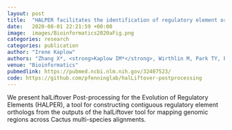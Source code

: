 ```yaml
---
layout: post
title:  "HALPER facilitates the identification of regulatory element orthologs across species."
date:   2020-08-01 22:21:59 +00:00
image:  images/Bioinformatics2020aFig.png
categories: research
categories: publication
author: "Irene Kaplow"
authors: "Zhang X*, <strong>Kaplow IM*</strong>, Wirthlin M, Park TY, Pfenning AR"
venue: "Bioinformatics"
pubmedlink: https://pubmed.ncbi.nlm.nih.gov/32407523/
code: https://github.com/pfenninglab/halLiftover-postprocessing
---
```

We present halLiftover Post-processing for the Evolution of Regulatory Elements (HALPER), a tool for constructing contiguous regulatory element orthologs from the outputs of the halLiftover tool for mapping genomic regions across Cactus multi-species alignments.
